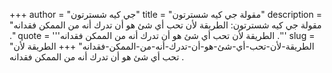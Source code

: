 +++
author = "جي كيه شسترتون"
title = "مقولة جي كيه شسترتون"
description = "مقولة جي كيه شسترتون: الطريقة لأن تحب أي شئ هو أن تدرك أنه من الممكن فقدانه ."
quote = '''الطريقة لأن تحب أي شئ هو أن تدرك أنه من الممكن فقدانه .'''
slug = "الطريقة-لأن-تحب-أي-شئ-هو-أن-تدرك-أنه-من-الممكن-فقدانه"
+++
الطريقة لأن تحب أي شئ هو أن تدرك أنه من الممكن فقدانه .

